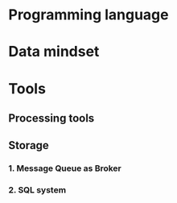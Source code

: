 
# Programming language

# Data mindset

# Tools
## Processing tools

## Storage
### 1. Message Queue as Broker

### 2. SQL system
